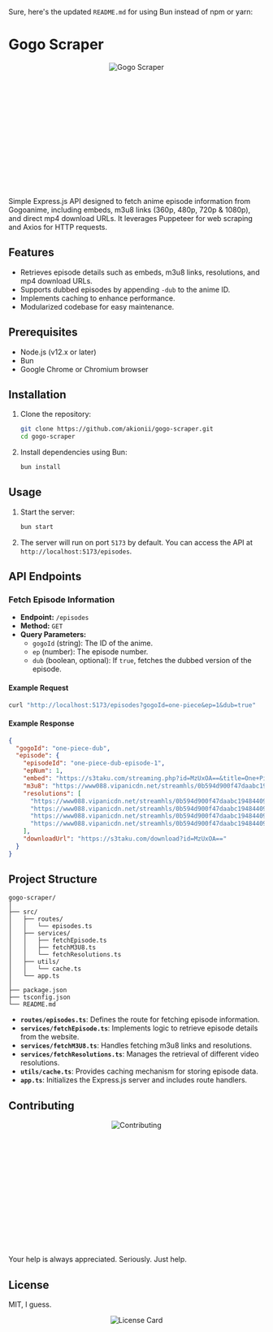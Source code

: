 Sure, here's the updated `README.md` for using Bun instead of npm or yarn:

# Gogo Scraper

<div style="text-align: center; height: 250px;">
  <img src="https://i.pinimg.com/564x/32/8b/3c/328b3cc06b7863db5c790883e5df49fa.jpg" alt="Gogo Scraper" style="max-width: 50%;">
</div>

Simple Express.js API designed to fetch anime episode information from Gogoanime, including embeds, m3u8 links (360p, 480p, 720p & 1080p), and direct mp4 download URLs. It leverages Puppeteer for web scraping and Axios for HTTP requests.

## Features

- Retrieves episode details such as embeds, m3u8 links, resolutions, and mp4 download URLs.
- Supports dubbed episodes by appending `-dub` to the anime ID.
- Implements caching to enhance performance.
- Modularized codebase for easy maintenance.

## Prerequisites

- Node.js (v12.x or later)
- Bun
- Google Chrome or Chromium browser

## Installation

1. Clone the repository:

   ```bash
   git clone https://github.com/akionii/gogo-scraper.git
   cd gogo-scraper
   ```

2. Install dependencies using Bun:

   ```bash
   bun install
   ```

## Usage

1. Start the server:

   ```bash
   bun start
   ```

2. The server will run on port `5173` by default. You can access the API at `http://localhost:5173/episodes`.

## API Endpoints

### Fetch Episode Information

- **Endpoint:** `/episodes`
- **Method:** `GET`
- **Query Parameters:**
  - `gogoId` (string): The ID of the anime.
  - `ep` (number): The episode number.
  - `dub` (boolean, optional): If `true`, fetches the dubbed version of the episode.

#### Example Request

```bash
curl "http://localhost:5173/episodes?gogoId=one-piece&ep=1&dub=true"
```

#### Example Response

```json
{
  "gogoId": "one-piece-dub",
  "episode": {
    "episodeId": "one-piece-dub-episode-1",
    "epNum": 1,
    "embed": "https://s3taku.com/streaming.php?id=MzUxOA==&title=One+Piece+Episode+1",
    "m3u8": "https://www088.vipanicdn.net/streamhls/0b594d900f47daabc194844092384914/ep.1.1703914189.m3u8",
    "resolutions": [
      "https://www088.vipanicdn.net/streamhls/0b594d900f47daabc194844092384914/ep.1.1703914189.360.m3u8",
      "https://www088.vipanicdn.net/streamhls/0b594d900f47daabc194844092384914/ep.1.1703914189.480.m3u8",
      "https://www088.vipanicdn.net/streamhls/0b594d900f47daabc194844092384914/ep.1.1703914189.720.m3u8",
      "https://www088.vipanicdn.net/streamhls/0b594d900f47daabc194844092384914/ep.1.1703914189.1080.m3u8"
    ],
    "downloadUrl": "https://s3taku.com/download?id=MzUxOA=="
  }
}
```

## Project Structure

```plaintext
gogo-scraper/
│
├── src/
│   ├── routes/
│   │   └── episodes.ts
│   ├── services/
│   │   ├── fetchEpisode.ts
│   │   ├── fetchM3U8.ts
│   │   └── fetchResolutions.ts
│   ├── utils/
│   │   └── cache.ts
│   └── app.ts
│
├── package.json
├── tsconfig.json
└── README.md
```

- **`routes/episodes.ts`**: Defines the route for fetching episode information.
- **`services/fetchEpisode.ts`**: Implements logic to retrieve episode details from the website.
- **`services/fetchM3U8.ts`**: Handles fetching m3u8 links and resolutions.
- **`services/fetchResolutions.ts`**: Manages the retrieval of different video resolutions.
- **`utils/cache.ts`**: Provides caching mechanism for storing episode data.
- **`app.ts`**: Initializes the Express.js server and includes route handlers.

## Contributing

<div style="text-align: center; height: 250px;">
  <img src="https://i.pinimg.com/564x/cc/0c/f7/cc0cf7a1284be5352c4b29013370d4af.jpg" alt="Contributing" style="max-width: 50%;">
</div>

Your help is always appreciated. Seriously. Just help.

## License

MIT, I guess.

<div style="text-align: center; height: 250px;">
  <img src="https://i.pinimg.com/564x/6f/13/57/6f1357bcd1ae767c059841e273f70b38.jpg" alt="License Card" style="max-width: 50%;">
</div>
